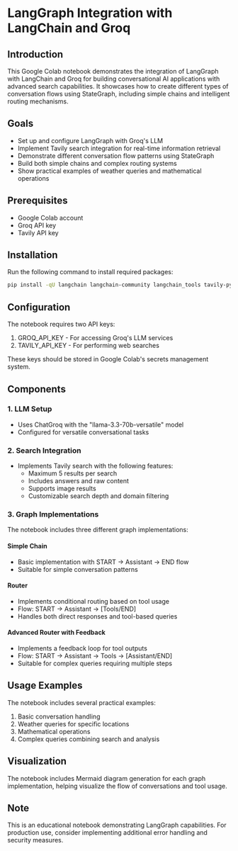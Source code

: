 # LangGraph Integration with LangChain and Groq

## Introduction

This Google Colab notebook demonstrates the integration of LangGraph with LangChain and Groq for building conversational AI applications with advanced search capabilities. It showcases how to create different types of conversation flows using StateGraph, including simple chains and intelligent routing mechanisms.

## Goals

- Set up and configure LangGraph with Groq's LLM
- Implement Tavily search integration for real-time information retrieval
- Demonstrate different conversation flow patterns using StateGraph
- Build both simple chains and complex routing systems
- Show practical examples of weather queries and mathematical operations

## Prerequisites

- Google Colab account
- Groq API key
- Tavily API key

## Installation

Run the following command to install required packages:

```bash
pip install -qU langchain langchain-community langchain_tools tavily-python langgraph langchain_groq
```

## Configuration

The notebook requires two API keys:

1. GROQ_API_KEY - For accessing Groq's LLM services
2. TAVILY_API_KEY - For performing web searches

These keys should be stored in Google Colab's secrets management system.

## Components

### 1. LLM Setup

- Uses ChatGroq with the "llama-3.3-70b-versatile" model
- Configured for versatile conversational tasks

### 2. Search Integration

- Implements Tavily search with the following features:
  - Maximum 5 results per search
  - Includes answers and raw content
  - Supports image results
  - Customizable search depth and domain filtering

### 3. Graph Implementations

The notebook includes three different graph implementations:

#### Simple Chain

- Basic implementation with START → Assistant → END flow
- Suitable for simple conversation patterns

#### Router

- Implements conditional routing based on tool usage
- Flow: START → Assistant → [Tools/END]
- Handles both direct responses and tool-based queries

#### Advanced Router with Feedback

- Implements a feedback loop for tool outputs
- Flow: START → Assistant → Tools → [Assistant/END]
- Suitable for complex queries requiring multiple steps

## Usage Examples

The notebook includes several practical examples:

1. Basic conversation handling
2. Weather queries for specific locations
3. Mathematical operations
4. Complex queries combining search and analysis

## Visualization

The notebook includes Mermaid diagram generation for each graph implementation, helping visualize the flow of conversations and tool usage.

## Note

This is an educational notebook demonstrating LangGraph capabilities. For production use, consider implementing additional error handling and security measures.
